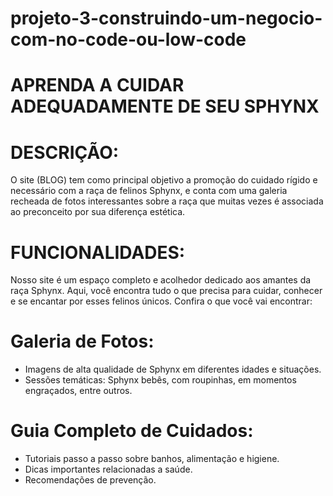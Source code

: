 # projeto-3-construindo-um-negocio-com-no-code-ou-low-code
# APRENDA A CUIDAR ADEQUADAMENTE DE SEU SPHYNX

# DESCRIÇÃO:

O site (BLOG) tem como principal objetivo a promoção do cuidado rígido e necessário com a raça de felinos Sphynx, e conta com uma galeria recheada de fotos interessantes sobre a raça que muitas vezes é 
associada ao preconceito por sua diferença estética.

# FUNCIONALIDADES:

Nosso site é um espaço completo e acolhedor dedicado aos amantes da raça Sphynx. Aqui, você encontra tudo o que precisa para cuidar, conhecer e se encantar por esses felinos únicos. 
Confira o que você vai encontrar:

# Galeria de Fotos:
- Imagens de alta qualidade de Sphynx em diferentes idades e situações.
- Sessões temáticas: Sphynx bebês, com roupinhas, em momentos engraçados, entre outros.

# Guia Completo de Cuidados:
- Tutoriais passo a passo sobre banhos, alimentação e higiene.
- Dicas importantes relacionadas a saúde.
- Recomendações de prevenção.
